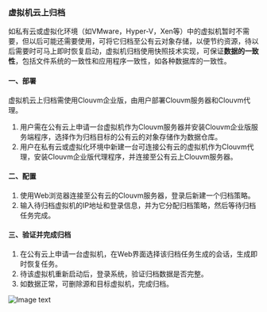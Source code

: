 ### 虚拟机云上归档

如私有云或虚拟化环境（如VMware，Hyper-V，Xen等）中的虚拟机暂时不需要，但以后可能还需要使用，可将它归档至公有云对象存储，以便节约资源，待以后需要时可马上即时恢复启动，虚拟机归档使用快照技术实现，可保证**数据的一致性**，包括文件系统的一致性和应用程序一致性，如各种数据库的一致性。

#### 一、部署

虚拟机云上归档需使用Clouvm企业版，由用户部署Clouvm服务器和Clouvm代理。

 1. 用户需在公有云上申请一台虚拟机作为Clouvm服务器并安装Clouvm企业版服务端程序，选择作为归档目标的公有云的对象存储作为数据仓库。
 2. 用户在私有云或虚拟化环境中新建一台可连接公有云的虚拟机作为Clouvm代理，安装Clouvm企业版代理程序，并连接至公有云上Clouvm服务器。

#### 二、配置

 1. 使用Web浏览器连接至公有云的Clouvm服务器，登录后新建一个归档策略。
 2. 输入待归档虚拟机的IP地址和登录信息，并为它分配归档策略，然后等待归档任务完成。

#### 三、验证并完成归档

 1. 在公有云上申请一台虚拟机，在Web界面选择该归档任务生成的会话，生成即时恢复任务。
 2. 待该虚拟机重新启动后，登录系统，验证归档数据是否完整。
 3. 如数据正常，可删除源和目标虚拟机，完成归档。

![Image text](/cloud.jpg)
